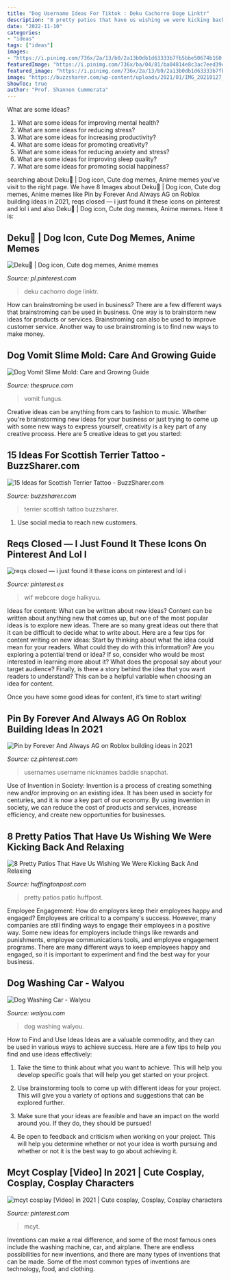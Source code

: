 ```yaml
---
title: "Dog Username Ideas For Tiktok : Deku Cachorro Doge Linktr"
description: "8 pretty patios that have us wishing we were kicking back and relaxing"
date: "2022-11-10"
categories:
- "ideas"
tags: ["ideas"]
images:
- "https://i.pinimg.com/736x/2a/13/b0/2a13b0db1d63333b7fb5bbe50674b160.jpg"
featuredImage: "https://i.pinimg.com/736x/ba/04/81/ba04814e8c3ac7eed39cec72348758a8.jpg"
featured_image: "https://i.pinimg.com/736x/2a/13/b0/2a13b0db1d63333b7fb5bbe50674b160.jpg"
image: "https://buzzsharer.com/wp-content/uploads/2021/01/IMG_20210127_190139.jpg"
ShowToc: true
author: "Prof. Shannon Cummerata"
---
```



What are some ideas?
1. What are some ideas for improving mental health? 
2. What are some ideas for reducing stress? 
3. What are some ideas for increasing productivity? 
4. What are some ideas for promoting creativity?
5. What are some ideas for reducing anxiety and stress? 
6. What are some ideas for improving sleep quality?
7. What are some ideas for promoting social happiness?

	

		
searching about Deku😤 | Dog icon, Cute dog memes, Anime memes you've visit to the right page. We have 8 Images about Deku😤 | Dog icon, Cute dog memes, Anime memes like Pin by Forever And Always AG on Roblox building ideas in 2021, reqs closed — i just found it these icons on pinterest and lol i and also Deku😤 | Dog icon, Cute dog memes, Anime memes. Here it is:
		
    
## Deku😤 | Dog Icon, Cute Dog Memes, Anime Memes

<img loading=lazy src="https://i.pinimg.com/736x/2a/80/32/2a80320c5969904b1b379b49305bdf6c.jpg" onerror="this.onerror=null;this.src='https://tse2.mm.bing.net/th?id=OIP.srHnsCyiqf_ldIy5wckT_QHaHZ&amp;pid=15.1';" alt="Deku😤 | Dog icon, Cute dog memes, Anime memes">

_Source: pl.pinterest.com_

>deku cachorro doge linktr. 

	

How can brainstroming be used in business?
There are a few different ways that brainstroming can be used in business. One way is to brainstorm new ideas for products or services. Brainstroming can also be used to improve customer service. Another way to use brainstroming is to find new ways to make money.

    
## Dog Vomit Slime Mold: Care And Growing Guide

<img loading=lazy src="https://www.thespruce.com/thmb/VFkW5MEHxI38VJio3G4MK5bqvbQ=/3000x2000/filters:fill(auto,1)/identifying-and-controlling-dog-vomit-fungus-2539510-hero-240cdb0c828144fb8e4d0d761ec34df9.jpg" onerror="this.onerror=null;this.src='https://tse2.mm.bing.net/th?id=OIP.F2VFeTLBdxavlmdLcw0X2QHaE8&amp;pid=15.1';" alt="Dog Vomit Slime Mold: Care and Growing Guide">

_Source: thespruce.com_

>vomit fungus. 

	

Creative ideas can be anything from cars to fashion to music. Whether you're brainstorming new ideas for your business or just trying to come up with some new ways to express yourself, creativity is a key part of any creative process. Here are 5 creative ideas to get you started:

    
## 15 Ideas For Scottish Terrier Tattoo - BuzzSharer.com

<img loading=lazy src="https://buzzsharer.com/wp-content/uploads/2021/01/IMG_20210127_190139.jpg" onerror="this.onerror=null;this.src='https://tse1.mm.bing.net/th?id=OIP.GyTVWRhmpj93WIsWh883jAHaHN&amp;pid=15.1';" alt="15 Ideas for Scottish Terrier Tattoo - BuzzSharer.com">

_Source: buzzsharer.com_

>terrier scottish tattoo buzzsharer. 

	

1. Use social media to reach new customers.

    
## Reqs Closed — I Just Found It These Icons On Pinterest And Lol I

<img loading=lazy src="https://i.pinimg.com/736x/2a/13/b0/2a13b0db1d63333b7fb5bbe50674b160.jpg" onerror="this.onerror=null;this.src='https://tse2.mm.bing.net/th?id=OIP.14YHrLRh1dw8dBCW5sHFGwHaHa&amp;pid=15.1';" alt="reqs closed — i just found it these icons on pinterest and lol i">

_Source: pinterest.es_

>wif webcore doge haikyuu. 

	

Ideas for content: What can be written about new ideas?
Content can be written about anything new that comes up, but one of the most popular ideas is to explore new ideas. There are so many great ideas out there that it can be difficult to decide what to write about. Here are a few tips for content writing on new ideas:
Start by thinking about what the idea could mean for your readers. What could they do with this information? Are you exploring a potential trend or idea? If so, consider who would be most interested in learning more about it? What does the proposal say about your target audience? Finally, is there a story behind the idea that you want readers to understand? This can be a helpful variable when choosing an idea for content.

Once you have some good ideas for content, it’s time to start writing!

    
## Pin By Forever And Always AG On Roblox Building Ideas In 2021

<img loading=lazy src="https://i.pinimg.com/736x/ba/04/81/ba04814e8c3ac7eed39cec72348758a8.jpg" onerror="this.onerror=null;this.src='https://tse3.mm.bing.net/th?id=OIP.szzuUBZrsEviIvyaac-5BwHaNK&amp;pid=15.1';" alt="Pin by Forever And Always AG on Roblox building ideas in 2021">

_Source: cz.pinterest.com_

>usernames username nicknames baddie snapchat. 

	

Use of Invention in Society:
Invention is a process of creating something new and/or improving on an existing idea. It has been used in society for centuries, and it is now a key part of our economy. By using invention in society, we can reduce the cost of products and services, increase efficiency, and create new opportunities for businesses.

    
## 8 Pretty Patios That Have Us Wishing We Were Kicking Back And Relaxing

<img loading=lazy src="http://i.huffpost.com/gen/1073850/thumbs/o-PRETTY-PATIO-facebook.jpg" onerror="this.onerror=null;this.src='https://tse3.mm.bing.net/th?id=OIP.V7-ieUS0Zf8-hZEb9_3TPAHaE8&amp;pid=15.1';" alt="8 Pretty Patios That Have Us Wishing We Were Kicking Back And Relaxing">

_Source: huffingtonpost.com_

>pretty patios patio huffpost. 

	

Employee Engagement: How do employers keep their employees happy and engaged?
Employees are critical to a company's success. However, many companies are still finding ways to engage their employees in a positive way. Some new ideas for employers include things like rewards and punishments, employee communications tools, and employee engagement programs. There are many different ways to keep employees happy and engaged, so it is important to experiment and find the best way for your business.

    
## Dog Washing Car - Walyou

<img loading=lazy src="https://walyou.com/wp-content/uploads/2017/03/Dog-Washing-Car.jpg" onerror="this.onerror=null;this.src='https://tse2.mm.bing.net/th?id=OIP.g122gyzaxnQrk888wcJiqQHaEK&amp;pid=15.1';" alt="Dog Washing Car - Walyou">

_Source: walyou.com_

>dog washing walyou. 

	

How to Find and Use Ideas
Ideas are a valuable commodity, and they can be used in various ways to achieve success. Here are a few tips to help you find and use ideas effectively:
1. Take the time to think about what you want to achieve. This will help you develop specific goals that will help you get started on your project.

2. Use brainstorming tools to come up with different ideas for your project. This will give you a variety of options and suggestions that can be explored further.

3. Make sure that your ideas are feasible and have an impact on the world around you. If they do, they should be pursued!

4. Be open to feedback and criticism when working on your project. This will help you determine whether or not your idea is worth pursuing and whether or not it is the best way to go about achieving it.

    
## Mcyt Cosplay [Video] In 2021 | Cute Cosplay, Cosplay, Cosplay Characters

<img loading=lazy src="https://i.pinimg.com/736x/fb/00/29/fb002912aa41572d5c923ffb28ca43bc.jpg" onerror="this.onerror=null;this.src='https://tse4.mm.bing.net/th?id=OIP.qtrz0uQNd1pz6tVf_Z9RvwHaNK&amp;pid=15.1';" alt="mcyt cosplay [Video] in 2021 | Cute cosplay, Cosplay, Cosplay characters">

_Source: pinterest.com_

>mcyt. 

	

Inventions can make a real difference, and some of the most famous ones include the washing machine, car, and airplane. There are endless possibilities for new inventions, and there are many types of inventions that can be made. Some of the most common types of inventions are technology, food, and clothing.


